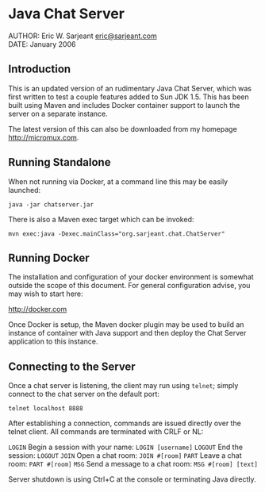 Java Chat Server
================

AUTHOR: Eric W. Sarjeant <eric@sarjeant.com>  
DATE:   January 2006


Introduction
------------
This is an updated version of an rudimentary Java Chat Server, which was
first written to test a couple features added to Sun JDK 1.5. This has been 
built using Maven and includes Docker container support to launch the 
server on a separate instance.

The latest version of this can also be downloaded from my
homepage <http://micromux.com>.

Running Standalone
------------------
When not running via Docker, at a command line this may be easily
launched:

`java -jar chatserver.jar`

There is also a Maven exec target which can be invoked:

`mvn exec:java -Dexec.mainClass="org.sarjeant.chat.ChatServer"`

Running Docker
--------------
The installation and configuration of your docker environment is somewhat outside
the scope of this document. For general configuration advise, you may wish to start
here:

<http://docker.com>

Once Docker is setup, the Maven docker plugin may be used to build an instance of
container with Java support and then deploy the Chat Server application to this 
instance.



Connecting to the Server
------------------------
Once a chat server is listening, the client may run using `telnet`; simply connect
to the chat server on the default port:

`telnet localhost 8888`

After establishing a connection, commands are issued directly over the telnet client. 
All commands are terminated with CRLF or NL:

  `LOGIN`  Begin a session with your name: `LOGIN [username]`
  `LOGOUT` End the session: `LOGOUT`
  `JOIN`   Open a chat room: `JOIN #[room]`
  `PART`   Leave a chat room: `PART #[room]`
  `MSG`    Send a message to a chat room: `MSG #[room] [text]`

Server shutdown is using Ctrl+C at the console or terminating Java directly.